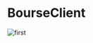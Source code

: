 # BourseClient
![first](https://cloud.githubusercontent.com/assets/12902041/15179113/c5b18240-1771-11e6-93af-be4fa724f37d.png)
